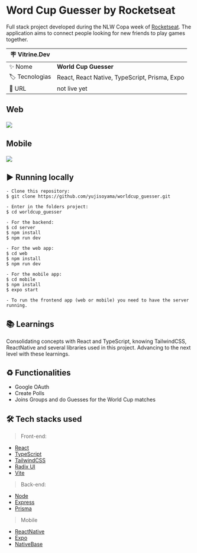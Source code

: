 # Word Cup Guesser by Rocketseat

Full stack project developed during the NLW Copa week of <a href="https://www.rocketseat.com.br" target="_blank">Rocketseat</a>. The application aims to connect people looking for new friends to play games together.

| :placard: Vitrine.Dev |     |
| -------------  | --- |
| :sparkles: Nome        | **World Cup Guesser**
| :label: Tecnologias | React, React Native, TypeScript, Prisma, Expo
| :rocket: URL         | not live yet

## <p> Web </p>

![](https://user-images.githubusercontent.com/64661100/204915359-51463a93-5492-4b09-a0dd-9a8619cfdc8b.png?text=imagem+lindona+do+meu+projeto#vitrinedev)

## <p> Mobile </p>

![](https://user-images.githubusercontent.com/64661100/204915510-563f9ff5-fd43-462a-94db-6323bec4bd13.png?text=imagem+lindona+do+meu+projeto#vitrinedev)


## ▶️ Running locally
 
   ```
   - Clone this repository:
   $ git clone https://github.com/yujisoyama/worldcup_guesser.git
   
   - Enter in the folders project:
   $ cd worldcup_guesser

   - For the backend:
   $ cd server
   $ npm install
   $ npm run dev

   - For the web app:
   $ cd web
   $ npm install
   $ npm run dev
   
   - For the mobile app:
   $ cd mobile
   $ npm install
   $ expo start
   
   - To run the frontend app (web or mobile) you need to have the server running.
  ```
 
## 📚 Learnings

Consolidating concepts with React and TypeScript, knowing TailwindCSS, ReactNative and several libraries used in this project.
Advancing to the next level with these learnings.

## ♻️ Functionalities

- Google OAuth
- Create Polls
- Joins Groups and do Guesses for the World Cup matches

## 🛠 Tech stacks used

> Front-end: 

- [React](https://reactjs.org/)
- [TypeScript](https://www.typescriptlang.org/)
- [TailwindCSS](https://tailwindcss.com/)
- [Radix UI](https://www.radix-ui.com/)
- [Vite](https://vitejs.dev/)

> Back-end: 

- [Node](https://nodejs.org/en/)
- [Express](https://www.npmjs.com/package/express)
- [Prisma](https://www.prisma.io/express)

> Mobile

- [ReactNative](https://reactnative.dev/)
- [Expo](https://expo.dev/)
- [NativeBase](https://nativebase.io/)

